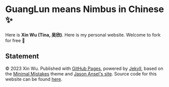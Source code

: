 # GuangLun means Nimbus in Chinese ✨

Here is **Xin Wu (Tina, 吴欣)**. Here is my personal website. Welcome to fork for free 🥰


## Statement

© 2023 Xin Wu. Published with [GitHub Pages](https://pages.github.com/), powered by [Jekyll](https://jekyllrb.com/), based on the [Minimal Mistakes](https://mademistakes.com/) theme and [Jason Ansel's site](https://github.com/jansel/jansel.github.io). Source code for this website can be found [here](https://github.com/xinwu74.github.io).
